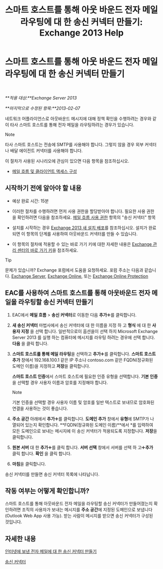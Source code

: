 ﻿---
title: '스마트 호스트를 통해 아웃 바운드 전자 메일 라우팅에 대 한 송신 커넥터 만들기: Exchange 2013 Help'
TOCTitle: 스마트 호스트를 통해 아웃 바운드 전자 메일 라우팅에 대 한 송신 커넥터 만들기
ms:assetid: 4a9ef08e-bd62-4c6b-8790-d24fb0f8f24b
ms:mtpsurl: https://technet.microsoft.com/ko-kr/library/JJ673059(v=EXCHG.150)
ms:contentKeyID: 50483046
ms.date: 05/22/2018
mtps_version: v=EXCHG.150
ms.translationtype: MT
---

# 스마트 호스트를 통해 아웃 바운드 전자 메일 라우팅에 대 한 송신 커넥터 만들기

 

_**적용 대상:**Exchange Server 2013_

_**마지막으로 수정된 항목:**2013-02-07_

네트워크 어플라이언스로 아웃바운드 메시지에 대해 정책 확인을 수행하려는 경우와 같이 타사 스마트 호스트를 통해 전자 메일을 라우팅하려는 경우가 있습니다.


> [!NOTE]
> 타사 스마트 호스트는 전송에 SMTP를 사용해야 합니다. 그렇지 않을 경우 외부 커넥터나 배달 에이전트 커넥터를 사용해야 합니다.



이 절차가 사용된 시나리오에 관심이 있으면 다음 항목을 참조하십시오.

  - [메일 흐름 및 클라이언트 액세스 구성](configure-mail-flow-and-client-access-exchange-2013-help.md)

## 시작하기 전에 알아야 할 내용

  - 예상 완료 시간: 15분

  - 이러한 절차를 수행하려면 먼저 사용 권한을 할당받아야 합니다. 필요한 사용 권한을 확인하려면 다음을 참조하세요. [메일 흐름 사용 권한](mail-flow-permissions-exchange-2013-help.md) 항목의 "송신 커넥터" 항목

  - 설치를 시작하는 경우 [Exchange 2013 새 설치 배포](deploy-a-new-installation-of-exchange-2013-exchange-2013-help.md)를 참조하십시오. 설치가 완료되면 이 항목의 단계를 사용하여 아웃바운드 커넥터를 만들 수 있습니다.

  - 이 항목의 절차에 적용할 수 있는 바로 가기 키에 대한 자세한 내용은 [Exchange 관리 센터의 바로 가기 키](keyboard-shortcuts-in-the-exchange-admin-center-exchange-online-protection-help.md)을 참조하세요.


> [!TIP]
> 문제가 있습니까? Exchange 포럼에서 도움을 요청하세요. 포럼 주소는 다음과 같습니다. <A href="https://go.microsoft.com/fwlink/p/?linkid=60612">Exchange Server</A>, <A href="https://go.microsoft.com/fwlink/p/?linkid=267542">Exchange Online</A>, 또는 <A href="https://go.microsoft.com/fwlink/p/?linkid=285351">Exchange Online Protection</A>



## EAC를 사용하여 스마트 호스트를 통해 아웃바운드 전자 메일을 라우팅할 송신 커넥터 만들기

1.  EAC에서 **메일 흐름** \> **송신 커넥터**로 이동한 다음 **추가**![아이콘 추가](images/JJ218640.c1e75329-d6d7-4073-a27d-498590bbb558(EXCHG.150).gif "아이콘 추가")를 클릭합니다.

2.  **새 송신 커넥터** 마법사에서 송신 커넥터에 대 한 이름을 지정 하 고 **형식** 에 대 한 **사용자 지정** 을 선택 합니다. 일반적으로이 옵션을이 선택 하지 Microsoft Exchange Server 2013 를 실행 하는 컴퓨터에 메시지를 라우팅 하려는 경우에 선택 합니다. **다음** 을 클릭 합니다.

3.  **스마트 호스트를 통해 메일 라우팅**을 선택하고 **추가**![아이콘 추가](images/JJ218640.c1e75329-d6d7-4073-a27d-498590bbb558(EXCHG.150).gif "아이콘 추가")를 클릭합니다. **스마트 호스트 추가** 창에서 192.168.100.1 같은 IP 주소나 contoso.com 같은 FQDN(정규화된 도메인 이름)을 지정하고 **저장**을 클릭합니다.
    
    **스마트 호스트 인증**에서 스마트 호스트에 필요한 인증 유형을 선택합니다. **기본 인증**을 선택할 경우 사용자 이름과 암호를 지정해야 합니다.
    

    > [!NOTE]
    > 기본 인증을 선택할 경우 사용자 이름 및 암호를 일반 텍스트로 보내므로 암호화된 연결을 사용하는 것이 좋습니다.



4.  **주소 공간** 아래에서 **추가**![아이콘 추가](images/JJ218640.c1e75329-d6d7-4073-a27d-498590bbb558(EXCHG.150).gif "아이콘 추가")를 클릭합니다. **도메인 추가** 창에서 **유형**에 SMTP가 나열되어 있는지 확인합니다. **FQDN(정규화된 도메인 이름)**에서 \*를 입력하여 모든 도메인으로 보내는 메시지에 이 송신 커넥터가 적용되도록 지정합니다. **저장**을 클릭합니다.

5.  **원본 서버** 대 한 **추가**![아이콘 추가](images/JJ218640.c1e75329-d6d7-4073-a27d-498590bbb558(EXCHG.150).gif "아이콘 추가")를 클릭 합니다. **서버 선택** 창에서 서버를 선택 하 고![아이콘 추가](images/JJ218640.c1e75329-d6d7-4073-a27d-498590bbb558(EXCHG.150).gif "아이콘 추가")**추가** 클릭 합니다. **확인** 을 클릭 합니다.

6.  **마침**을 클릭합니다.

송신 커넥터를 만들면 송신 커넥터 목록에 나타납니다.

## 작동 여부는 어떻게 확인합니까?

스마트 호스트를 통해 아웃바운드 전자 메일을 라우팅할 송신 커넥터가 만들어졌는지 확인하려면 조직의 사용자가 보내는 메시지를 **주소 공간**에 지정된 도메인으로 보냅니다(Outlook Web App 사용 가능). 받는 사람이 메시지를 받으면 송신 커넥터가 구성된 것입니다.

## 자세한 내용

[인터넷에 보낸 전자 메일에 대 한 송신 커넥터 만들기](create-a-send-connector-for-email-sent-to-the-internet-exchange-2013-help.md)

[송신 커넥터](send-connectors-exchange-2013-help.md)


